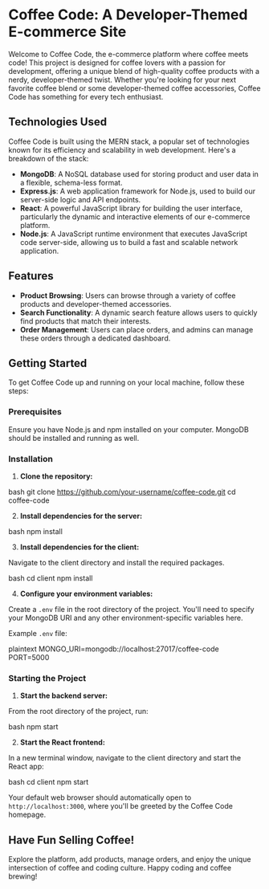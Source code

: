 # Coffee Code: A Developer-Themed E-commerce Site

Welcome to Coffee Code, the e-commerce platform where coffee meets code! This project is designed for coffee lovers with a passion for development, offering a unique blend of high-quality coffee products with a nerdy, developer-themed twist. Whether you're looking for your next favorite coffee blend or some developer-themed coffee accessories, Coffee Code has something for every tech enthusiast.

## Technologies Used

Coffee Code is built using the MERN stack, a popular set of technologies known for its efficiency and scalability in web development. Here's a breakdown of the stack:

- **MongoDB**: A NoSQL database used for storing product and user data in a flexible, schema-less format.
- **Express.js**: A web application framework for Node.js, used to build our server-side logic and API endpoints.
- **React**: A powerful JavaScript library for building the user interface, particularly the dynamic and interactive elements of our e-commerce platform.
- **Node.js**: A JavaScript runtime environment that executes JavaScript code server-side, allowing us to build a fast and scalable network application.

## Features

- **Product Browsing**: Users can browse through a variety of coffee products and developer-themed accessories.
- **Search Functionality**: A dynamic search feature allows users to quickly find products that match their interests.
- **Order Management**: Users can place orders, and admins can manage these orders through a dedicated dashboard.

## Getting Started

To get Coffee Code up and running on your local machine, follow these steps:

### Prerequisites

Ensure you have Node.js and npm installed on your computer. MongoDB should be installed and running as well.

### Installation

1. **Clone the repository:**

bash
git clone https://github.com/your-username/coffee-code.git
cd coffee-code


2. **Install dependencies for the server:**

bash
npm install

3. **Install dependencies for the client:**

Navigate to the client directory and install the required packages.

bash
cd client
npm install

4. **Configure your environment variables:**

Create a `.env` file in the root directory of the project. You'll need to specify your MongoDB URI and any other environment-specific variables here.

Example `.env` file:

plaintext
MONGO_URI=mongodb://localhost:27017/coffee-code
PORT=5000

### Starting the Project

1. **Start the backend server:**

From the root directory of the project, run:

bash
npm start


2. **Start the React frontend:**

In a new terminal window, navigate to the client directory and start the React app:

bash
cd client
npm start

Your default web browser should automatically open to `http://localhost:3000`, where you'll be greeted by the Coffee Code homepage.

## Have Fun Selling Coffee!

Explore the platform, add products, manage orders, and enjoy the unique intersection of coffee and coding culture. Happy coding and coffee brewing!